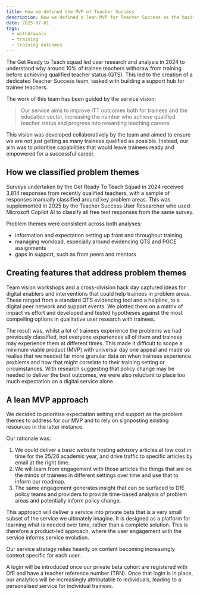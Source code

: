 ```yaml
---
title: How we defined the MVP of Teacher Success
description: How we defined a lean MVP for Teacher Success as the basis of learning the trainee experience
date: 2025-07-01
tags:
  - withdrawals
  - training
  - training outcomes
---
```


The Get Ready to Teach squad led user research and analysis in 2024 to understand why around 10% of trainee teachers withdraw from training before achieving qualified teacher status (QTS). This led to the creation of a dedicated Teacher Success team, tasked with building  a support hub for trainee teachers.  

The work of this team has been guided by the service vision:

>Our service aims to improve ITT outcomes both for trainees and the education sector, increasing the number who achieve qualified teacher status and progress into rewarding teaching careers

This vision was developed collaboratively by the team and aimed to ensure we are not just getting as many trainees qualified as possible. Instead, our aim was to prioritise capabilities that would leave trainees ready and empowered for a successful career.  

## How we classified problem themes

Surveys undertaken by the Get Ready To Teach Squad in 2024 received 3,814 responses from recently qualified teachers, with a sample of responses manually classified around key problem areas. This was supplemented in 2025 by the Teacher Success User Researcher who used Microsoft Copilot AI to classify all free text responses from the same survey.

Problem themes were consistent across both analyses:

- information and expectation setting up front and throughout training
- managing workload, especially around evidencing QTS and PGCE assignments
- gaps in support, such as from peers and mentors

## Creating features that address problem themes

Team vision workshops and a cross-division hack day captured ideas for digital enablers and interventions that could help trainees in problem areas. These ranged from a standard QTS evidencing tool and a helpline, to a digital peer network and support events. We plotted them on a matrix of impact vs effort and developed and tested hypotheses against the most compelling options in qualitative user research with trainees.  

The result was, whilst a lot of trainees experience the problems we had previously classified, not everyone experiences all of them and trainees may experience them at different times. This made it difficult to scope a minimum viable product (MVP) with universal day one appeal and made us realise that we needed far more granular data on when trainees experience problems and how that might correlate to their training setting or circumstances. With research suggesting that policy change may be needed to deliver the best outcomes, we were also reluctant to place too much expectation on a digital service alone.  

## A lean MVP approach

We decided to prioritise expectation setting and support as the problem themes to address for our MVP and to rely on signposting existing resources in the latter instance.

Our rationale was:

1. We could deliver a basic website hosting advisory articles at low cost in time for the 25/26 academic year, and drive traffic to specific articles by email at the right time.  
2. We will learn from engagement with those articles the things that are on the minds of trainees in different settings over time and use that to inform our roadmap.
3. The same engagement generates insight that can be surfaced to DfE policy teams and providers to provide time-based analysis of problem areas and potentially inform policy change.

This approach will deliver a service into private beta that is a very small subset of the service we ultimately imagine. It is designed as a platform for learning what is needed over time, rather than a complete solution. This is therefore a product-led approach, where the user engagement with the service informs service evolution.  

Our service strategy relies heavily on content becoming increasingly context specific for each user.

A login will be introduced once our private beta cohort are registered with DfE and have a teacher reference number (TRN). Once that login is in place, our analytics will be increasingly attributable to individuals, leading to a personalised service for individual trainees.
